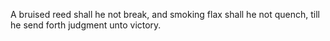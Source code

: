 A bruised reed shall he not break, and smoking flax shall he not quench, till he send forth judgment unto victory.
